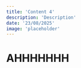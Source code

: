 ```yaml
---
title: 'Content 4'
description: 'Description'
date: '23/08/2025'
image: 'placeholder'
---
```


#  AHHHHHHH